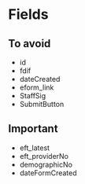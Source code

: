 # Fields

## To avoid

* id
* fdif
* dateCreated
* eform_link
* StaffSig
* SubmitButton

## Important

* eft_latest
* eft_providerNo
* demographicNo
* dateFormCreated